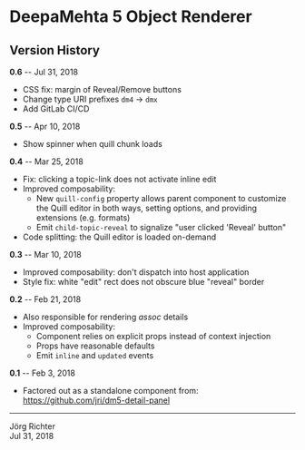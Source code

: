 # DeepaMehta 5 Object Renderer

## Version History

**0.6** -- Jul 31, 2018

* CSS fix: margin of Reveal/Remove buttons
* Change type URI prefixes `dm4` -> `dmx`
* Add GitLab CI/CD

**0.5** -- Apr 10, 2018

* Show spinner when quill chunk loads

**0.4** -- Mar 25, 2018

* Fix: clicking a topic-link does not activate inline edit
* Improved composability:
    * New `quill-config` property allows parent component to customize the Quill editor in both ways, setting options, and providing extensions (e.g. formats)
    * Emit `child-topic-reveal` to signalize "user clicked 'Reveal' button"
* Code splitting: the Quill editor is loaded on-demand

**0.3** -- Mar 10, 2018

* Improved composability: don't dispatch into host application
* Style fix: white "edit" rect does not obscure blue "reveal" border

**0.2** -- Feb 21, 2018

* Also responsible for rendering *assoc* details
* Improved composability:
    * Component relies on explicit props instead of context injection
    * Props have reasonable defaults
    * Emit `inline` and `updated` events

**0.1** -- Feb 3, 2018

* Factored out as a standalone component from:  
  https://github.com/jri/dm5-detail-panel

------------
Jörg Richter  
Jul 31, 2018
